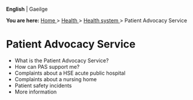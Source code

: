 **English** |  Gaeilge 

**You are here:** [ Home ](/en/) > [ Health ](/en/health/) > [ Health system
](/en/health/health-system/) > Patient Advocacy Service

#  Patient Advocacy Service

  * What is the Patient Advocacy Service? 
  * How can PAS support me? 
  * Complaints about a HSE acute public hospital 
  * Complaints about a nursing home 
  * Patient safety incidents 
  * More information 
